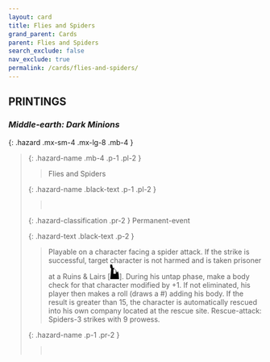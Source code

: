 ```yaml
---
layout: card
title: Flies and Spiders
grand_parent: Cards
parent: Flies and Spiders
search_exclude: false
nav_exclude: true
permalink: /cards/flies-and-spiders/
---
```


## PRINTINGS


### _Middle-earth: Dark Minions_

{: .hazard .mx-sm-4 .mx-lg-8 .mb-4 }
> {: .hazard-name .mb-4 .p-1 .pl-2 }
> > <div class="hazard-mp"></div>
> > <div class="card-name">Flies and Spiders</div>
>
> {: .hazard-name .black-text .p-1 .pl-2 }
> > &nbsp;
>
> {: .hazard-classification .pr-2 }
> Permanent-event
>
> {: .hazard-text .black-text .p-2 }
> > Playable on a character facing a spider attack. If the strike is successful, target character is not harmed and is taken prisoner at a Ruins & Lairs \[![](/assets/images/ruinlair.svg)]. During his untap phase, make a body check for that character modified by +1. If not eliminated, his player then makes a roll (draws a #) adding his body. If the result is greater than 15, the character is automatically rescued into his own company located at the rescue site. Rescue-attack: Spiders-3 strikes with 9 prowess. 
>
> {: .hazard-name .p-1 .pr-2 }
> > <div class="card-shield"></div>
> > <div class="card-corruption">&nbsp;</div>
